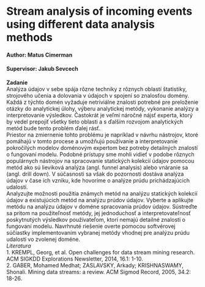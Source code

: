 # Stream analysis of incoming events using different data analysis methods
#### Author: Matus Cimerman
#### Supervisor: Jakub Sevcech
**Zadanie**<br />
Analýza údajov v sebe spája rôzne techniky z rôznych oblastí štatistiky, strojového učenia a dolovania v údajoch v spojení so znalosťou domény. Každá z týchto domén vyžaduje netriviálne znalosti potrebné pre preloženie otázky do analytickej úlohy, výberu analytickej metódy, vykonanie analýzy a interpretovanie výsledkov. Častokrát je veľmi náročné nájsť experta, ktorý by vedel prepojiť všetky tieto oblasti a s ďalším rozvojom analytických metód bude tento problém ďalej rásť.
<br />Priestor na zmiernenie tohto problému je napríklad v návrhu nástrojov, ktoré pomáhajú v tomto procese a umožňujú používanie a interpretovanie pokročilých modelov doménovým expertom bez potreby detailných znalostí o fungovaní modelu. Podobné prístupy sme mohli vidieť v podobe rôznych populárnych nástrojov na spracovanie statických kolekcií údajov pomocou metód ako sú lieviková analýza (angl. funnel analysis) alebo vnáranie sa (angl. drill down). V súčasnosti sa však do pozornosti dostáva analýza údajov v čase ich vzniku, kde hovoríme o analýze prúdu prichádzajúcich udalostí.
<br />Analyzujte možnosti použitia známych metód na analýzu statických kolekcií údajov a existujúcich metód na analýzu prúdov údajov. Vyberte a aplikujte metódu na analýzu údajov v doméne spracovania prúdov údajov. Sústreďte sa pritom na použiteľnosť metódy, jej jednoduchosť a interpretovateľnosť poskytnutých výsledkov používateľom, ktorí nemajú detailné znalosti o fungovaní modelu. Navrhnuté riešenie overte pomocou softvérovej súčiastky implementovaním vybranej metódy vhodnej pre analýzu prúdu udalostí vo zvolenej doméne.
<br />*Literatura*
<br />1. KREMPL, Georg, et al. Open challenges for data stream mining research. ACM SIGKDD Explorations Newsletter, 2014, 16.1: 1-10.
<br />2. GABER, Mohamed Medhat; ZASLAVSKY, Arkady; KRISHNASWAMY, Shonali. Mining data streams: a review. ACM Sigmod Record, 2005, 34.2: 18-26.